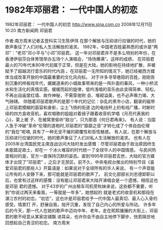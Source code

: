 # 1982年邓丽君： 一代中国人的初恋

1982年邓丽君： 一代中国人的初恋
http://www.sina.com.cn  2008年12月11日10:20   南方新闻网
邓丽君

作者:南方周末记者孟登科实习生陈伊玮
在那个解放与压抑进行拉锯的时代，她的歌声象征了人们对私人生活解放的渴求。
1982年，中国老百姓最熟悉的或许是“两邓”：“老邓”邓小平与“小邓”邓丽君。
这一年对邓丽君并不是多么特别的年份，在香港伊丽莎白体育馆举办五场个人演唱会，“场场爆满”。这样的成绩， 在邓丽君最火的70年代末80年代初属于正常，但是在大陆，她的影响在持续地扩散，并被赋予了超越流行音乐的时代内涵 。在邓丽君一无所知的情况下，她已经被西方媒体当成改革开放的中国最重要的文化风向标。
对于许多寻常巷陌的百姓，刚刚告别沉重的样板戏年代，娓娓道来的小城故事带来的是一阵扑面的春风，一种小桥流 水和生活化的真情实感。缓缓而起的旋律，低吟浅唱的音乐由此变得简单、轻松，不再出自庙堂红墙、故作神秘，不需穿凿附 会、堆砌溢美，也不必声嘶力竭、大气磅礴。
伴随着邓丽君歌声的是那个年代的记忆：杂乱的黑市小店，翻录的磁带上邓丽君模糊的面容和身影，尘土飞扬的街道 边的电线杆上的有线广播，时断时续的四方盒收音机，喜欢唱歌的姐姐对着镜子跟着收音机学唱《月亮代表我的心》，蒙上被 子、在被窝里偷听“敌台”，只为那首《何日君再来》。
有人说：当国人急于冲破“革命”伦理的道袍时,邓丽君的“靡靡之音”才转化成了个体自由伦理的“我在”呢喃, 具有了一种无坚不摧的颠覆性和哲性魅惑。
有人说，在那个解放与压抑进行拉锯的时代，她的歌声象征了人们对私人生活解放的渴求。
也有人在2005年台湾国民党主席连战访问大陆时发出感慨：尽管邓丽君由于政治原因终生未能踏足故土，却在一 个冰火难容的时代统一了全球华人的中国情感。
与民间热度相对的是，官方一直保持沉默的姿态。直到1995年邓丽君去世，大陆的官方媒体才出现了“邓丽君” ，之后才无禁区。前不久，中央电视台推出的特别节目《喜爱邓丽君的那些人》开篇语是：如果说对于全球所有的华人来说， 有一个声音能让所有的人安静下来，那可能就是邓丽君的歌声了。
前文化部部长刘忠德卸职以后，也曾有过这样的感慨：没有能让邓丽君来大陆开演唱会是一个遗憾，相信这也是邓丽 君的遗憾。
对于43岁的广州出租车司机旁秋妹来说，这些都不重要，听到“你说过两天来看我，一等就是一年多”，她想起的 就是老式的收音机和那段在湛江农村的初恋。“初恋”，这也许是邓丽君给予一代中国人最真切、最入心入骨的感受。情窦打 开，舒展自我，抛开沉重，发现了自己内心的所爱与所动。
许多年后的今天，那一代人在她的歌声中迈向中年、老年。走在熙熙攘攘的大街上，邓丽君的歌不经意从某家店铺飘 进耳朵，也许你会不由自主地停下脚步，恍若隔世地回想起自己青涩的初恋。
南方周末

